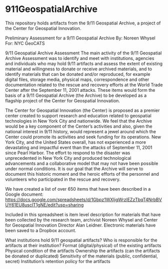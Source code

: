 # 911GeospatialArchive

This repository holds artifacts from the 9/11 Geospatial Archive, a project of the Center for Geospatial Innovation. 

Preliminary Assessment for a 9/11 Geospatial Archive
By: Noreen Whysel
For: NYC GeoCATS

9/11 Geospatial Archive Assessment
The main activity of the 9/11 Geospatial Archive Assessment was to identify and meet with institutions, agencies and individuals who may hold 9/11 artifacts and assess the extent of existing material and willingness to donate or receive archived materials, and to identify materials that can be donated and/or reproduced, for example digital files, storage media, physical maps, correspondence and other documentation related to the rescue and recovery efforts at the World Trade Center after the September 11, 2001 attacks. These items would form the basis of a 9/11 Geospatial Archive (the Archive) to be developed as a flagship project of the Center for Geospatial Innovation.

The Center for Geospatial Innovation (the Center) is proposed as a premier center created to support research and education related to geospatial technologies in New York City and nationwide. We feel that the Archive would be a key component of the Center’s activities and also, given the national interest in 9/11 history, would represent a jewel around which the Center could promote its activities and seek funding for its operations. New York City, and the United States overall, has not experienced a more devastating and impactful event than the attacks of September 11, 2001 since Pearl Harbor. The effort to respond to the disaster was unprecedented in New York City and produced technological advancements and a collaborative model that may not have been possible under normal conditions. It is our goal that the Archive will serve to document this historic moment and the heroic efforts of the personnel and volunteers who participated in the rescue and recovery.

We have created a list of over 650 items that have been described in a Google document:
https://docs.google.com/spreadsheets/d/1Gbpz1WXIjgWrzlEZzTbqT4NrbBVUY61EU8usclT1gNE/edit?usp=sharing

Included in this spreadsheet is item level description for materials that have been collected by the research team, archivist Noreen Whysel and Center for Geospatial Innovation Director Alan Leidner. Electronic materials have been saved to a Dropbox account.

What institutions hold 9/11 geospatial artifacts?
Who is responsible for the artifacts at their institution?
Format (digital/physical) of the existing artifacts
Physical condition of the artifacts
Ownership the artifacts (can the artifacts be donated or duplicated)
Sensitivity of the materials (public, confidential, secret)
Institution’s retention policy for the artifacts
